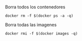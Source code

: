 Borra todos los contenedores
```
docker rm -f $(docker ps -a -q)
```

Borra todas las imagenes
```
docker rmi -f $(docker images -q)
```


